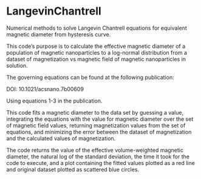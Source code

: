 # LangevinChantrell
Numerical methods to solve Langevin Chantrell equations for equivalent magnetic diameter from hysteresis curve.

This code’s purpose is to calculate the effective magnetic diameter of a population of magnetic nanoparticles to a log-normal distribution from a dataset of magnetization vs magnetic field of magnetic nanoparticles in solution. 

The governing equations can be found at the following publication:  

DOI: 10.1021/acsnano.7b00609

Using equations 1-3 in the publication. 

This code fits a magnetic diameter to the data set by guessing a value, integrating the equations with the value for magnetic diameter over the set of magnetic field values, returning magnetization values from the set of equations, and minimizing the error between the dataset of magnetization and the calculated values of magnetization. 

The code returns the value of the effective volume-weighted magnetic diameter, the natural log of the standard deviation, the time it took for the code to execute, and a plot containing the fitted values plotted as a red line and original dataset plotted as scattered blue circles. 
